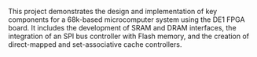 This project demonstrates the design and implementation of key components for a 68k-based microcomputer system using the DE1 FPGA board. It includes the development of SRAM and DRAM interfaces, the integration of an SPI bus controller with Flash memory, and the creation of direct-mapped and set-associative cache controllers. 
